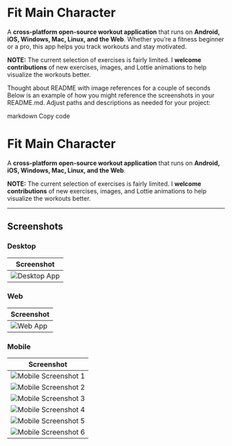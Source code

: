 # Fit Main Character

A **cross-platform open-source workout application** that runs on **Android, iOS, Windows, Mac, Linux, and the Web**. Whether you’re a fitness beginner or a pro, this app helps you track workouts and stay motivated.

**NOTE:** The current selection of exercises is fairly limited. I **welcome contributions** of new exercises, images, and Lottie animations to help visualize the workouts better.



Thought about README with image references for a couple of seconds
Below is an example of how you might reference the screenshots in your README.md. Adjust paths and descriptions as needed for your project:

markdown
Copy code
# Fit Main Character

A **cross-platform open-source workout application** that runs on **Android, iOS, Windows, Mac, Linux, and the Web**.

**NOTE:** The current selection of exercises is fairly limited. I **welcome contributions** of new exercises, images, and Lottie animations to help visualize the workouts better.

---

## Screenshots

### Desktop
| Screenshot  |
|-------------|
| ![Desktop App](screenshots/desktop-1.png) |

### Web
| Screenshot  |
|-------------|
| ![Web App](screenshots/web-1.png) |

### Mobile
| Screenshot             |
|------------------------|
| ![Mobile Screenshot 1](screenshots/mobile-1.png) |
| ![Mobile Screenshot 2](screenshots/mobile-2.png) |
| ![Mobile Screenshot 3](screenshots/mobile-3.png) |
| ![Mobile Screenshot 4](screenshots/mobile-4.png) |
| ![Mobile Screenshot 5](screenshots/mobile-5.png) |
| ![Mobile Screenshot 6](screenshots/mobile-6.png) |
